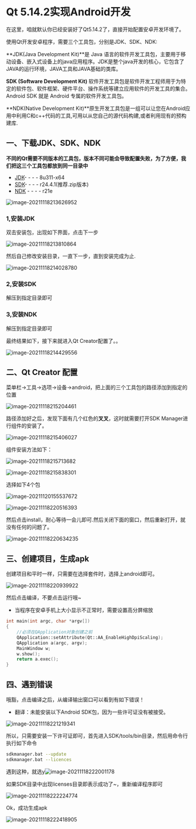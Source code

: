 # Qt 5.14.2实现Android开发

在这里，咱就默认你已经安装好了Qt5.14.2了，直接开始配置安卓开发环境了。

使用Qt开发安卓程序，需要三个工具包，分别是JDK、SDK、NDK:

**JDK(Java Development Kit)**是 Java 语言的软件开发工具包，主要用于移动设备、嵌入式设备上的java应用程序。JDK是整个java开发的核心，它包含了JAVA的运行环境，JAVA工具和JAVA基础的类库。

**SDK (Software Development Kit)** 软件开发工具包是软件开发工程师用于为特定的软件包、软件框架、硬件平台、操作系统等建立应用软件的开发工具的集合。Android SDK 就是 Android 专属的软件开发工具包。

**NDK(Native Development Kit)**原生开发工具包是一组可以让您在Android应用中利用C和c++代码的工具,可用以从您自己的源代码构建,或者利用现有的预构建库.

## 一、下载JDK、SDK、NDK

**不同的Qt需要不同版本的工具包，版本不同可能会导致配置失败，为了方便，我们把这三个工具包都放到同一目录中**

- [JDK](https://www.oracle.com/java/technologies/javase/javase8-archive-downloads.html)- - - - 8u311-x64
- [SDK](http://tools.android-studio.org/index.php/sdk)- - - - r24.4.1(推荐.zip版本)
- [NDK](https://developer.android.google.cn/ndk/downloads/) - - - - r21e

![image-20211118213626952](assets/image-20211118213626952.png)

### 1,安装JDK

双击安装包，出现如下界面，点击下一步

![image-20211118213810864](assets/image-20211118213810864.png)

然后自己修改安装目录，一直下一步，直到安装完成为止.

![image-20211118214028780](assets/image-20211118214028780.png)

### 2,安装SDK

解压到指定目录即可

### 3,安装NDK

解压到指定目录即可

最终结果如下，接下来就进入Qt Creator配置了。。

![image-20211118214429556](assets/image-20211118214429556.png)



## 二、Qt Creator 配置

菜单栏->工具->选项->设备->android，把上面的三个工具包的路径添加到指定的位置

![image-20211118215204461](assets/image-20211118215204461.png)

路径添加好之后，发现下面有几个红色的**叉叉**，这时就需要打开SDK Manager进行组件的安装了。

![image-20211118215406027](assets/image-20211118215406027.png)

组件安装方法如下：

![image-20211118215713682](assets/image-20211118215713682.png)

![image-20211118215838301](assets/image-20211118215838301.png)

选择如下4个包

![image-20211120155537672](assets/image-20211120155537672.png)

![image-20211118220516393](assets/image-20211118220516393.png)

然后点击install，耐心等待一会儿即可.然后关闭下面的窗口，然后重新打开，就没有任何的问题了。

![image-20211118220634235](assets/image-20211118220634235.png)

## 三、创建项目，生成apk

创建项目和平时一样，只需要在选择套件时，选择上android即可。

![image-20211118220939922](assets/image-20211118220939922.png)

然后点击编译，不要点击运行哦~

+ 当程序在安卓手机上大小显示不正常时，需要设置高分屏缩放

```cpp
int main(int argc, char *argv[])
{
    //必须在QApplication对象创建之前
    QApplication::setAttribute(Qt::AA_EnableHighDpiScaling);
    QApplication a(argc, argv);
    MainWindow w;
    w.show();
    return a.exec();
}
```



## 四、遇到错误

哦豁，点击编译之后，从编译输出窗口可以看到有如下错误！

+ 翻译：未能安装以下Android SDK包，因为一些许可证没有被接受。  

![image-20211118221219341](assets/image-20211118221219341.png)

所以，只需要安装一下许可证即可，首先进入SDK/tools/bin目录，然后用命令行执行如下命令

```sh
sdkmanager.bat --update
sdkmanager.bat --licences
```

遇到这种，就选y![image-20211118222001178](assets/image-20211118222001178.png)

如果SDK目录中出现licenses目录即表示成功了~，重新编译程序即可

![image-20211118222224774](assets/image-20211118222224774.png)

Ok，成功生成apk

![image-20211118222418905](assets/image-20211118222418905.png)


